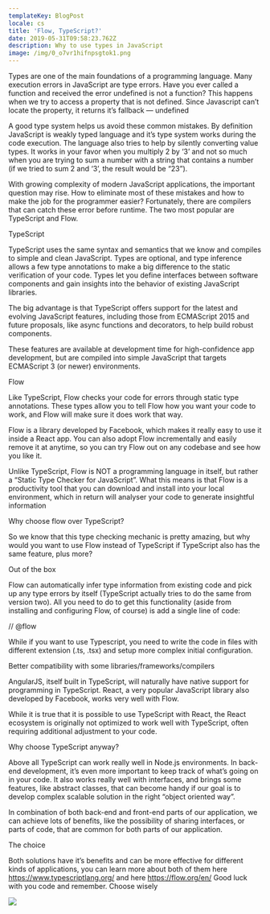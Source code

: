 ```yaml
---
templateKey: BlogPost
locale: cs
title: 'Flow, TypeScript?'
date: 2019-05-31T09:58:23.762Z
description: Why to use types in JavaScript
image: /img/0_o7vr1hifnpsgtok1.png
---
```

Types are one of the main foundations of a programming language. Many execution errors in JavaScript are type errors. Have you ever called a function and received the error undefined is not a function? This happens when we try to access a property that is not defined. Since Javascript can’t locate the property, it returns it’s fallback — undefined

A good type system helps us avoid these common mistakes. By definition JavaScript is weakly typed language and it’s type system works during the code execution. The language also tries to help by silently converting value types. It works in your favor when you multiply 2 by ‘3’ and not so much when you are trying to sum a number with a string that contains a number (if we tried to sum 2 and ‘3’, the result would be “23”).

With growing complexity of modern JavaScript applications, the important question may rise. How to eliminate most of these mistakes and how to make the job for the programmer easier? Fortunately, there are compilers that can catch these error before runtime. The two most popular are TypeScript and Flow.

TypeScript

TypeScript uses the same syntax and semantics that we know and compiles to simple and clean JavaScript. Types are optional, and type inference allows a few type annotations to make a big difference to the static verification of your code. Types let you define interfaces between software components and gain insights into the behavior of existing JavaScript libraries.

The big advantage is that TypeScript offers support for the latest and evolving JavaScript features, including those from ECMAScript 2015 and future proposals, like async functions and decorators, to help build robust components.

These features are available at development time for high-confidence app development, but are compiled into simple JavaScript that targets ECMAScript 3 (or newer) environments.

Flow

Like TypeScript, Flow checks your code for errors through static type annotations. These types allow you to tell Flow how you want your code to work, and Flow will make sure it does work that way.

Flow is a library developed by Facebook, which makes it really easy to use it inside a React app. You can also adopt Flow incrementally and easily remove it at anytime, so you can try Flow out on any codebase and see how you like it.

Unlike TypeScript, Flow is NOT a programming language in itself, but rather a “Static Type Checker for JavaScript”. What this means is that Flow is a productivity tool that you can download and install into your local environment, which in return will analyser your code to generate insightful information

Why choose flow over TypeScript?

So we know that this type checking mechanic is pretty amazing, but why would you want to use Flow instead of TypeScript if TypeScript also has the same feature, plus more?

Out of the box

Flow can automatically infer type information from existing code and pick up any type errors by itself (TypeScript actually tries to do the same from version two). All you need to do to get this functionality (aside from installing and configuring Flow, of course) is add a single line of code:

// @flow

While if you want to use Typescript, you need to write the code in files with different extension (.ts, .tsx) and setup more complex initial configuration.

Better compatibility with some libraries/frameworks/compilers

AngularJS, itself built in TypeScript, will naturally have native support for programming in TypeScript. React, a very popular JavaScript library also developed by Facebook, works very well with Flow.

While it is true that it is possible to use TypeScript with React, the React ecosystem is originally not optimized to work well with TypeScript, often requiring additional adjustment to your code.

Why choose TypeScript anyway?

Above all TypeScript can work really well in Node.js environments. In back-end development, it’s even more important to keep track of what’s going on in your code. It also works really well with interfaces, and brings some features, like abstract classes, that can become handy if our goal is to develop complex scalable solution in the right “object oriented way”.

In combination of both back-end and front-end parts of our application, we can achieve lots of benefits, like the possibility of sharing interfaces, or parts of code, that are common for both parts of our application.

The choice

Both solutions have it’s benefits and can be more effective for different kinds of applications, you can learn more about both of them here https://www.typescriptlang.org/ and here https://flow.org/en/ Good luck with you code and remember. Choose wisely

![](/img/0_q1uwhpsuc9pclfwr.png)
